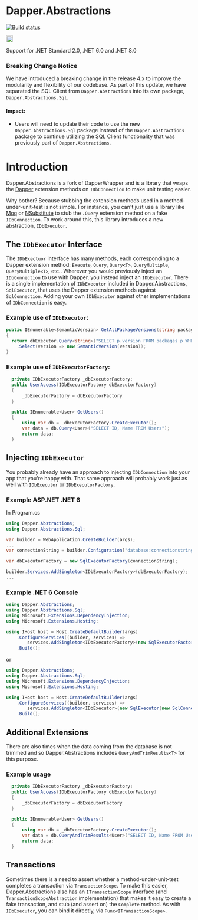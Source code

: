# Dapper.Abstractions

[![Build status](https://ci.appveyor.com/api/projects/status/28kh570vv7wdmunk?svg=true)](https://ci.appveyor.com/project/Tazmainiandevil/dapper-abstractions)

<a href="https://badge.fury.io/nu/Dapper.Abstractions"><img src="https://badge.fury.io/nu/Dapper.Abstractions.svg" alt="NuGet version" height="18"></a>

Support for .NET Standard 2.0, .NET 6.0 and .NET 8.0

### **Breaking Change Notice**

We have introduced a breaking change in the release 4.x to improve the modularity and flexibility of our codebase. As part of this update, we have separated the SQL Client from `Dapper.Abstractions` into its own package, `Dapper.Abstractions.Sql`.

#### Impact:
- Users will need to update their code to use the new `Dapper.Abstractions.Sql` package instead of the `Dapper.Abstractions` package to continue utilizing the SQL Client functionality that was previously part of `Dapper.Abstractions`.


# Introduction

Dapper.Abstractions is a fork of DapperWrapper and is a library that wraps the [Dapper](https://github.com/StackExchange/dapper-dot-net) extension methods on `IDbConnection` to make unit testing easier.

Why bother? Because stubbing the extension methods used in a method-under-unit-test is not simple. For instance, you can't just use a library like [Moq](https://github.com/moq/moq4) or [NSubstitute](http://nsubstitute.github.io/) to stub the `.Query` extension method on a fake `IDbConnection`. To work around this, this library introduces a new abstraction, `IDbExecutor`.

## The `IDbExecutor` Interface

The `IDbExectuor` interface has many methods, each corresponding to a Dapper extension method: `Execute`, `Query`, `Query<T>`, `QueryMultiple`, `QueryMultiple<T>`, etc.. Wherever you would previously inject an `IDbConnection` to use with Dapper, you instead inject an `IDbExecutor`. There is a single implementation of `IDbExecutor` included in Dapper.Abstractions, `SqlExecutor`, that uses the Dapper extension methods against `SqlConnection`. Adding your own `IDbExecutor` against other implementations of `IDbConnection` is easy.

### Example use of `IDbExecutor`:

```C#
public IEnumerable<SemanticVersion> GetAllPackageVersions(string packageId, IDbExecutor dbExecutor)
{
  return dbExecutor.Query<string>("SELECT p.version FROM packages p WHERE p.id = @packageId", new { packageId })
    .Select(version => new SemanticVersion(version));
}
```

### Example use of `IDbExecutorFactory`:

```C#
  private IDbExecutorFactory _dbExecutorFactory;
  public UserAccess(IDbExecutorFactory dbExecutorFactory)
  {
      _dbExecutorFactory = dbExecutorFactory
  }

  public IEnumerable<User> GetUsers()
  {
      using var db = _dbExecutorFactory.CreateExecutor();
      var data = db.Query<User>("SELECT ID, Name FROM Users");
      return data;
  }
```

## Injecting `IDbExecutor`

You probably already have an approach to injecting `IDbConnection` into your app that you're happy with. That same approach will probably work just as well with `IDbExecutor` or `IDbExecutorFactory`.

### Example ASP.NET .NET 6

In Program.cs

```C#
using Dapper.Abstractions;
using Dapper.Abstractions.Sql;

var builder = WebApplication.CreateBuilder(args);
...
var connectionString = builder.Configuration["database:connectionstring"];

var dbExecutorFactory = new SqlExecutorFactory(connectionString);

builder.Services.AddSingleton<IDbExecutorFactory>(dbExecutorFactory);
...
```

### Example .NET 6 Console

```C#
using Dapper.Abstractions;
using Dapper.Abstractions.Sql;
using Microsoft.Extensions.DependencyInjection;
using Microsoft.Extensions.Hosting;

using IHost host = Host.CreateDefaultBuilder(args)
    .ConfigureServices((builder, services) =>
        services.AddSingleton<IDbExecutorFactory>(new SqlExecutorFactory(builder.Configuration["DatabaseConnectionString"])))
    .Build();

```
or
```C#
using Dapper.Abstractions;
using Dapper.Abstractions.Sql;
using Microsoft.Extensions.DependencyInjection;
using Microsoft.Extensions.Hosting;

using IHost host = Host.CreateDefaultBuilder(args)
    .ConfigureServices((builder, services) =>
        services.AddSingleton<IDbExecutor>(new SqlExecutor(new SqlConnection(builder.Configuration["DatabaseConnectionString"]))))
    .Build();
```

## Additional Extensions

There are also times when the data coming from the database is not trimmed and so Dapper.Abstractions includes `QueryAndTrimResults<T>` for this purpose.

### Example usage

```C#
  private IDbExecutorFactory _dbExecutorFactory;
  public UserAccess(IDbExecutorFactory dbExecutorFactory)
  {
      _dbExecutorFactory = dbExecutorFactory
  }

  public IEnumerable<User> GetUsers()
  {
      using var db = _dbExecutorFactory.CreateExecutor();
      var data = db.QueryAndTrimResults<User>("SELECT ID, Name FROM Users");
      return data;
  }
```

## Transactions

Sometimes there is a need to assert whether a method-under-unit-test completes a transaction via `TransactionScope`. To make this easier, Dapper.Abstractions also has an `ITransactionScope` interface (and `TransactionScopeAbstraction` implementation) that makes it easy to create a fake transaction, and stub (and assert on) the `Complete` method. As with `IDbExecutor`, you can bind it directly, via `Func<ITransactionScope>`.
